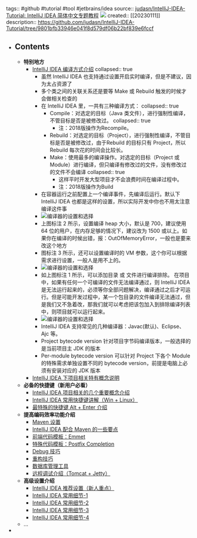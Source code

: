 tags:: #github #tutorial  #tool #jetbrains/idea
source:: [judasn/IntelliJ-IDEA-Tutorial: IntelliJ IDEA 简体中文专题教程](https://github.com/judasn/IntelliJ-IDEA-Tutorial) ![](https://img.shields.io/github/stars/judasn/IntelliJ-IDEA-Tutorial)
created:: [[20230111]]
description:: https://github.com/judasn/IntelliJ-IDEA-Tutorial/tree/9801bfb33946e041f8d579df06b22bf839e6fccf

- ## Contents
  - **特别地方**
    - [IntelliJ IDEA 编译方式介绍](https://github.com/judasn/IntelliJ-IDEA-Tutorial/blob/9801bfb33946e041f8d579df06b22bf839e6fccf/make-introduce.md)
      collapsed:: true
      - 虽然 IntelliJ IDEA 也支持通过设置开启实时编译，但是不建议，因为太占资源了
      - 多个类之间的关联关系还是要等 Make 或 Rebuild 触发的时候才会做相关检查的
      - 在 IntelliJ IDEA 里，一共有三种编译方式：
        collapsed:: true
        - Compile：对选定的目标（Java 类文件），进行强制性编译，不管目标是否是被修改过。
          collapsed:: true
          - 注：2018版操作为Recompile。
        - Rebuild：对选定的目标（Project），进行强制性编译，不管目标是否是被修改过，由于Rebuild 的目标只有 Project，所以 Rebuild 每次花的时间会比较长。
        - Make：使用最多的编译操作。对选定的目标（Project 或 Module）进行编译，但只编译有修改过的文件，没有修改过的文件不会编译
          collapsed:: true
          - 这样平时开发大型项目才不会浪费时间在编译过程中。
          - 注：2018版操作为Build
      - 在容器运行之前配置上一个编译事件，先编译后运行。默认下 IntelliJ IDEA 也都是这样的设置，所以实际开发中你也不用太注意编译这件事
      - ![编译器的设置和选择](https://github.com/judasn/IntelliJ-IDEA-Tutorial/raw/9801bfb33946e041f8d579df06b22bf839e6fccf/images/xiii-c-compiler-setting-1.jpg)
      - 上图标注 2 所示，设置编译 heap 大小，默认是 700，建议使用 64 位的用户，在内存足够的情况下，建议改为 1500 或以上。如果你在编译的时候出错，报：OutOfMemoryError，一般也是要来改这个地方
      - 图标注 3 所示，还可以设置编译时的 VM 参数，这个你可以根据需求进行设置，一般人是用不上的。
      - ![编译器的设置和选择](https://github.com/judasn/IntelliJ-IDEA-Tutorial/raw/9801bfb33946e041f8d579df06b22bf839e6fccf/images/xiii-c-compiler-setting-2.jpg)
      - 如上图标注 1 所示，可以添加目录 或 文件进行编译排除。
        在项目中，如果有任何一个可编译的文件无法编译通过，则 IntelliJ IDEA 是无法运行起来的，必须等你全部问题解决，编译通过之后才可运行。但是可能开发过程中，某一个包目录的文件编译无法通过，但是我们又不急着改，那我们就可以考虑把该包加入到排除编译列表中，则项目就可以运行起来。
      - ![编译器的设置和选择](https://github.com/judasn/IntelliJ-IDEA-Tutorial/raw/9801bfb33946e041f8d579df06b22bf839e6fccf/images/xiii-c-compiler-setting-3.gif)
      - IntelliJ IDEA 支持常见的几种编译器：Javac(默认)、Eclipse、Ajc 等。
      - Project bytecode version 针对项目字节码编译版本，一般选择的是当前项目主 JDK 的版本
      - Per-module bytecode version 可以针对 Project 下各个 Module 的特殊需求单独设置不同的 bytecode version，前提是电脑上必须有安装对应的 JDK 版本
    - [IntelliJ IDEA 下项目相关特有概念说明](https://github.com/judasn/IntelliJ-IDEA-Tutorial/blob/9801bfb33946e041f8d579df06b22bf839e6fccf/project-composition-introduce.md)
  - **必备的快捷键（新用户必看）**
    - [IntelliJ IDEA 项目相关的几个重要概念介绍](https://github.com/judasn/IntelliJ-IDEA-Tutorial/blob/9801bfb33946e041f8d579df06b22bf839e6fccf/project-composition-introduce.md)
    - [IntelliJ IDEA 常用快捷键讲解（Win + Linux）](https://github.com/judasn/IntelliJ-IDEA-Tutorial/blob/9801bfb33946e041f8d579df06b22bf839e6fccf/keymap-introduce.md)
    - [最特殊的快捷键 Alt + Enter 介绍](https://github.com/judasn/IntelliJ-IDEA-Tutorial/blob/9801bfb33946e041f8d579df06b22bf839e6fccf/hotkey-alt-enter-introduce.md)
  - **提高编码效率功能介绍**
    - [Maven 设置](https://github.com/judasn/IntelliJ-IDEA-Tutorial/blob/9801bfb33946e041f8d579df06b22bf839e6fccf/maven-project-introduce.md)
    - [IntelliJ IDEA 配合 Maven 的一些要点](https://github.com/judasn/IntelliJ-IDEA-Tutorial/blob/9801bfb33946e041f8d579df06b22bf839e6fccf/maven-skill-introduce.md)
    - [前端代码模板：Emmet](https://github.com/judasn/IntelliJ-IDEA-Tutorial/blob/9801bfb33946e041f8d579df06b22bf839e6fccf/emmet-introduce.md)
    - [特殊代码模板：Postfix Completion](https://github.com/judasn/IntelliJ-IDEA-Tutorial/blob/9801bfb33946e041f8d579df06b22bf839e6fccf/postfix-completion-introduce.md)
    - [Debug 技巧](https://github.com/judasn/IntelliJ-IDEA-Tutorial/blob/9801bfb33946e041f8d579df06b22bf839e6fccf/debug-introduce.md)
    - [重构技巧](https://github.com/judasn/IntelliJ-IDEA-Tutorial/blob/9801bfb33946e041f8d579df06b22bf839e6fccf/refactor-introduce.md)
    - [数据库管理工具](https://github.com/judasn/IntelliJ-IDEA-Tutorial/blob/9801bfb33946e041f8d579df06b22bf839e6fccf/database-introduce.md)
    - [远程调试介绍（Tomcat + Jetty）](https://github.com/judasn/IntelliJ-IDEA-Tutorial/blob/9801bfb33946e041f8d579df06b22bf839e6fccf/remote-debugging.md)
  - **高级设置介绍**
    - [IntelliJ IDEA 推荐设置（新人重点）](https://github.com/judasn/IntelliJ-IDEA-Tutorial/blob/9801bfb33946e041f8d579df06b22bf839e6fccf/settings-recommend-introduce.md)
    - [IntelliJ IDEA 常用细节-1](https://github.com/judasn/IntelliJ-IDEA-Tutorial/blob/9801bfb33946e041f8d579df06b22bf839e6fccf/settings-introduce-1.md)
    - [IntelliJ IDEA 常用细节-2](https://github.com/judasn/IntelliJ-IDEA-Tutorial/blob/9801bfb33946e041f8d579df06b22bf839e6fccf/settings-introduce-2.md)
    - [IntelliJ IDEA 常用细节-3](https://github.com/judasn/IntelliJ-IDEA-Tutorial/blob/9801bfb33946e041f8d579df06b22bf839e6fccf/settings-introduce-3.md)
    - [IntelliJ IDEA 常用细节-4](https://github.com/judasn/IntelliJ-IDEA-Tutorial/blob/9801bfb33946e041f8d579df06b22bf839e6fccf/settings-introduce-4.md)
  - ...
-